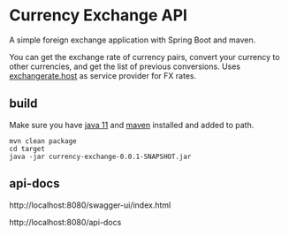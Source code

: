 # Currency Exchange API

A simple foreign exchange application with Spring Boot and maven.

You can get the exchange rate of currency pairs, convert your currency to other currencies, and get the list of previous conversions. Uses [exchangerate.host](https://exchangerate.host/) as service provider for FX rates.

## build
Make sure you have [java 11](https://www.oracle.com/tr/java/technologies/javase/jdk11-archive-downloads.html) and [maven](https://maven.apache.org/download.cgi) installed and added to path.

```
mvn clean package
cd target
java -jar currency-exchange-0.0.1-SNAPSHOT.jar
```
## api-docs
http://localhost:8080/swagger-ui/index.html

http://localhost:8080/api-docs

